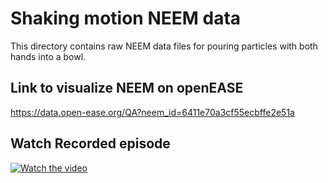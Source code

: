 # Shaking motion NEEM data
This directory contains raw NEEM data files for pouring particles with both hands into a bowl.

## Link to visualize NEEM on openEASE
https://data.open-ease.org/QA?neem_id=6411e70a3cf55ecbffe2e51a

## Watch Recorded episode
[![Watch the video](https://i9.ytimg.com/vi_webp/okBOwBM03rk/mq1.webp?sqp=CMi60aAG-oaymwEmCMACELQB8quKqQMa8AEB-AH6CIAC0AWKAgwIABABGGwgbChsMA8=&rs=AOn4CLANlpLl7EGKa8rIvzLScYx4yK4GeA)](https://youtu.be/okBOwBM03rk)

